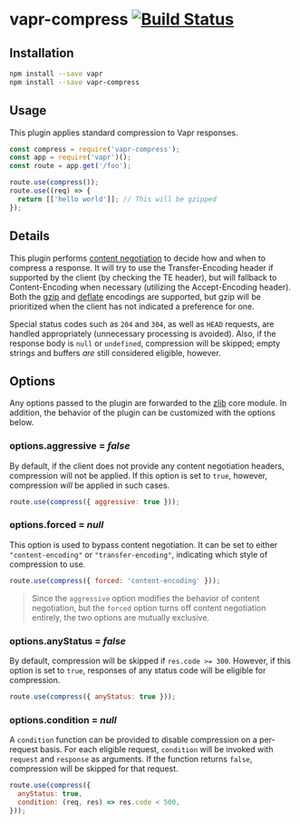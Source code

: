 # vapr-compress [![Build Status](https://travis-ci.org/JoshuaWise/vapr-compress.svg?branch=master)](https://travis-ci.org/JoshuaWise/vapr-compress)

## Installation

```bash
npm install --save vapr
npm install --save vapr-compress
```

## Usage

This plugin applies standard compression to Vapr responses.

```js
const compress = require('vapr-compress');
const app = require('vapr')();
const route = app.get('/foo');

route.use(compress());
route.use((req) => {
  return [['hello world']]; // This will be gzipped
});
```

## Details

This plugin performs [content negotiation](https://tools.ietf.org/html/rfc7231#section-3.4) to decide how and when to compress a response. It will try to use the Transfer-Encoding header if supported by the client (by checking the TE header), but will fallback to Content-Encoding when necessary (utilizing the Accept-Encoding header). Both the [gzip](https://nodejs.org/api/zlib.html#zlib_class_zlib_gzip) and [deflate](https://nodejs.org/api/zlib.html#zlib_class_zlib_deflate) encodings are supported, but gzip will be prioritized when the client has not indicated a preference for one.

Special status codes such as `204` and `304`, as well as `HEAD` requests, are handled appropriately (unnecessary processing is avoided). Also, if the response body is `null` or `undefined`, compression will be skipped; empty strings and buffers *are* still considered eligible, however.

## Options

Any options passed to the plugin are forwarded to the [zlib](https://nodejs.org/api/zlib.html#zlib_class_options) core module. In addition, the behavior of the plugin can be customized with the options below.

### options.aggressive = *false*

By default, if the client does not provide any content negotiation headers, compression will not be applied. If this option is set to `true`, however, compression *will* be applied in such cases.

```js
route.use(compress({ aggressive: true }));
```

### options.forced = *null*

This option is used to bypass content negotiation. It can be set to either `"content-encoding"` or `"transfer-encoding"`, indicating which style of compression to use.

```js
route.use(compress({ forced: 'content-encoding' }));
```

> Since the `aggressive` option modifies the behavior of content negotiation, but the `forced` option turns off content negotiation entirely, the two options are mutually exclusive.

### options.anyStatus = *false*

By default, compression will be skipped if `res.code >= 300`. However, if this option is set to `true`, responses of any status code will be eligible for compression.

```js
route.use(compress({ anyStatus: true }));
```

### options.condition = *null*

A `condition` function can be provided to disable compression on a per-request basis. For each eligible request, `condition` will be invoked with `request` and `response` as arguments. If the function returns `false`, compression will be skipped for that request.

```js
route.use(compress({
  anyStatus: true,
  condition: (req, res) => res.code < 500,
}));
```
